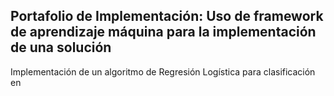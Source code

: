 ## Portafolio de Implementación: Uso de framework de aprendizaje máquina para la implementación de una solución
Implementación de un algoritmo de Regresión Logística para clasificación en 

